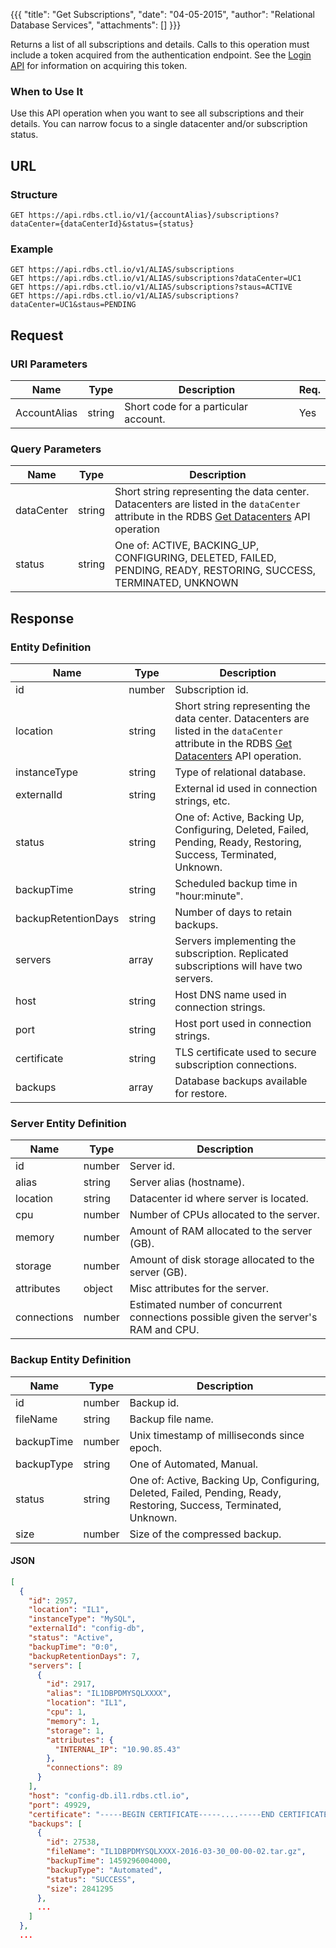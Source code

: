 {{{
  "title": "Get Subscriptions",
  "date": "04-05-2015",
  "author": "Relational Database Services",
  "attachments": []
}}}

Returns a list of all subscriptions and details. Calls to this operation must include a token acquired from the authentication endpoint. See the [Login API](../Authentication/login.md) for information on acquiring this token.

### When to Use It

Use this API operation when you want to see all subscriptions and their details. You can narrow focus to a single datacenter and/or subscription status.

## URL

### Structure

    GET https://api.rdbs.ctl.io/v1/{accountAlias}/subscriptions?dataCenter={dataCenterId}&status={status}

### Example

    GET https://api.rdbs.ctl.io/v1/ALIAS/subscriptions
    GET https://api.rdbs.ctl.io/v1/ALIAS/subscriptions?dataCenter=UC1
    GET https://api.rdbs.ctl.io/v1/ALIAS/subscriptions?staus=ACTIVE
    GET https://api.rdbs.ctl.io/v1/ALIAS/subscriptions?dataCenter=UC1&staus=PENDING

## Request

### URI Parameters

| Name | Type | Description | Req. |
| --- | --- | --- | --- |
| AccountAlias | string | Short code for a particular account. | Yes |

### Query Parameters

| Name | Type | Description |
| --- | --- | --- |
| dataCenter | string | Short string representing the data center. Datacenters are listed in the `dataCenter` attribute in the RDBS [Get Datacenters](get-datacenters.md) API operation|
| status | string | One of: ACTIVE, BACKING_UP, CONFIGURING, DELETED, FAILED, PENDING, READY, RESTORING, SUCCESS, TERMINATED, UNKNOWN|



## Response

### Entity Definition

| Name | Type | Description |
| --- | --- | --- |
| id | number | Subscription id. |
| location | string | Short string representing the data center. Datacenters are listed in the `dataCenter` attribute in the RDBS [Get Datacenters](get-datacenters.md) API operation. |
| instanceType | string | Type of relational database. |
| externalId | string | External id used in connection strings, etc. |
| status | string | One of: Active, Backing Up, Configuring, Deleted, Failed, Pending, Ready, Restoring, Success, Terminated, Unknown. |
| backupTime | string | Scheduled backup time in "hour:minute". |
| backupRetentionDays | string | Number of days to retain backups. |
| servers | array | Servers implementing the subscription. Replicated subscriptions will have two servers. |
| host | string | Host DNS name used in connection strings. |
| port | string | Host port used in connection strings. |
| certificate | string | TLS certificate used to secure subscription connections. |
| backups | array | Database backups available for restore. |


### Server Entity Definition

| Name | Type | Description |
| --- | --- | --- |
| id | number | Server id. |
| alias | string | Server alias (hostname). |
| location | string | Datacenter id where server is located. |
| cpu | number | Number of CPUs allocated to the server. |
| memory | number | Amount of RAM allocated to the server (GB). |
| storage | number | Amount of disk storage allocated to the server (GB). |
| attributes | object | Misc attributes for the server. |
| connections | number | Estimated number of concurrent connections possible given the server's RAM and CPU. |


### Backup Entity Definition

| Name | Type | Description |
| --- | --- | --- |
| id | number | Backup id. |
| fileName | string | Backup file name. |
| backupTime | number | Unix timestamp of milliseconds since epoch. |
| backupType | string | One of Automated, Manual.|
| status | string | One of: Active, Backing Up, Configuring, Deleted, Failed, Pending, Ready, Restoring, Success, Terminated, Unknown. |
| size | number | Size of the compressed backup. |


#### JSON

```json
[
  {
    "id": 2957,
    "location": "IL1",
    "instanceType": "MySQL",
    "externalId": "config-db",
    "status": "Active",
    "backupTime": "0:0",
    "backupRetentionDays": 7,
    "servers": [
      {
        "id": 2917,
        "alias": "IL1DBPDMYSQLXXXX",
        "location": "IL1",
        "cpu": 1,
        "memory": 1,
        "storage": 1,
        "attributes": {
          "INTERNAL_IP": "10.90.85.43"
        },
        "connections": 89
      }
    ],
    "host": "config-db.il1.rdbs.ctl.io",
    "port": 49929,
    "certificate": "-----BEGIN CERTIFICATE-----....-----END CERTIFICATE-----",
    "backups": [
      {
        "id": 27538,
        "fileName": "IL1DBPDMYSQLXXXX-2016-03-30_00-00-02.tar.gz",
        "backupTime": 1459296004000,
        "backupType": "Automated",
        "status": "SUCCESS",
        "size": 2841295
      },
      ...
    ]
  },
  ...
```
